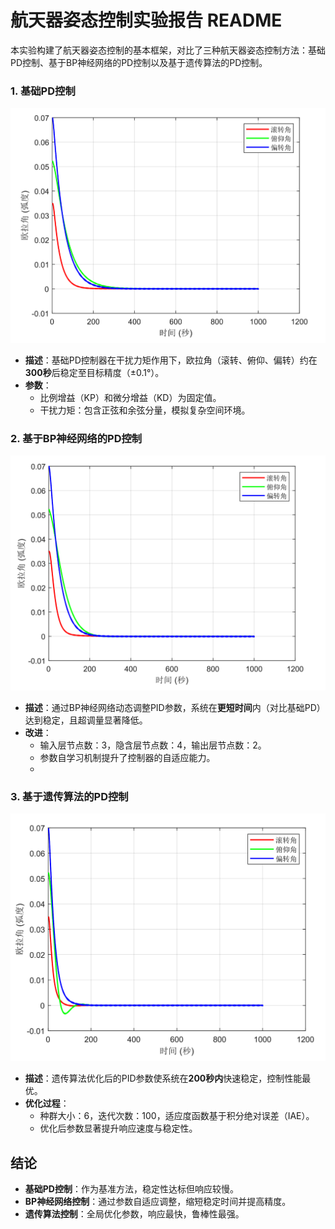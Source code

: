 # 航天器姿态控制实验报告 README

本实验构建了航天器姿态控制的基本框架，对比了三种航天器姿态控制方法：基础PD控制、基于BP神经网络的PD控制以及基于遗传算法的PD控制。

### 1. 基础PD控制
![基础PD控制](images/基础PD控制.png)
- **描述**：基础PD控制器在干扰力矩作用下，欧拉角（滚转、俯仰、偏转）约在**300秒**后稳定至目标精度（±0.1°）。
- **参数**：
  - 比例增益（KP）和微分增益（KD）为固定值。
  - 干扰力矩：包含正弦和余弦分量，模拟复杂空间环境。

### 2. 基于BP神经网络的PD控制
![BP神经网络控制](images/BP神经网络控制.png)
- **描述**：通过BP神经网络动态调整PID参数，系统在**更短时间**内（对比基础PD）达到稳定，且超调量显著降低。
- **改进**：
  - 输入层节点数：3，隐含层节点数：4，输出层节点数：2。
  - 参数自学习机制提升了控制器的自适应能力。
  - 
### 3. 基于遗传算法的PD控制
![遗传算法控制](images/遗传算法控制.png)
- **描述**：遗传算法优化后的PID参数使系统在**200秒内**快速稳定，控制性能最优。
- **优化过程**：
  - 种群大小：6，迭代次数：100，适应度函数基于积分绝对误差（IAE）。
  - 优化后参数显著提升响应速度与稳定性。

## 结论
- **基础PD控制**：作为基准方法，稳定性达标但响应较慢。
- **BP神经网络控制**：通过参数自适应调整，缩短稳定时间并提高精度。
- **遗传算法控制**：全局优化参数，响应最快，鲁棒性最强。
